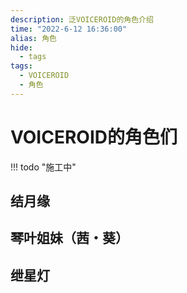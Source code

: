 ```yaml
---
description: 泛VOICEROID的角色介绍
time: "2022-6-12 16:36:00"
alias: 角色
hide:
  - tags
tags:
  - VOICEROID
  - 角色
---
```


# VOICEROID的角色们

!!! todo "施工中"

## **结月缘**

## **琴叶姐妹（茜・葵）**

## **绁星灯**

